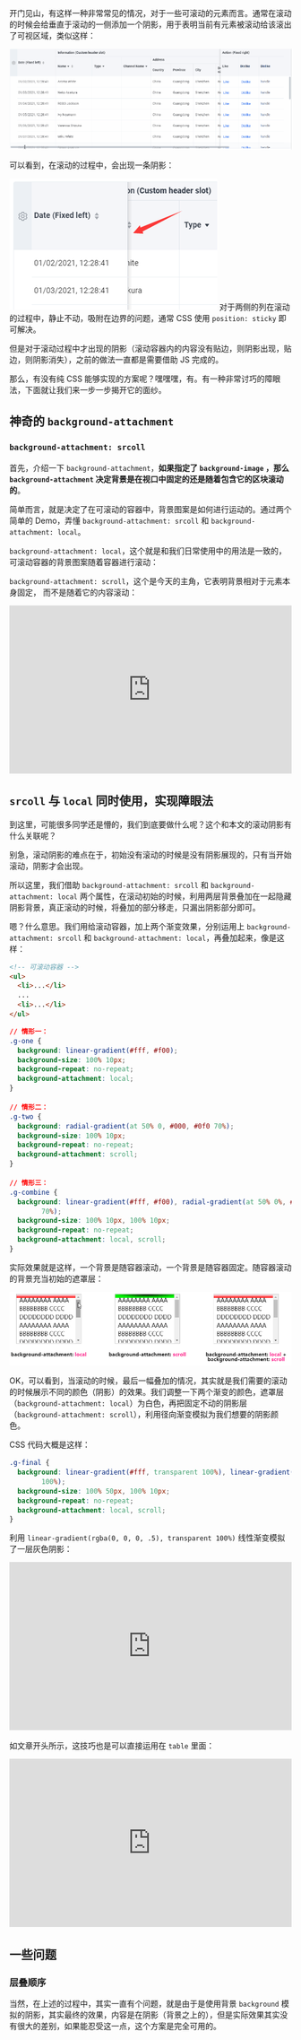 开门见山，有这样一种非常常见的情况，对于一些可滚动的元素而言。通常在滚动的时候会给垂直于滚动的一侧添加一个阴影，用于表明当前有元素被滚动给该滚出了可视区域，类似这样：

![scroll-shadow2](./img/103450843-0a65aa00-4cf7-11eb-8280-9a52523a4550.gif)

可以看到，在滚动的过程中，会出现一条阴影：

![image](./img/103450857-3c770c00-4cf7-11eb-8371-0f9ca9da1592.png)
对于两侧的列在滚动的过程中，静止不动，吸附在边界的问题，通常 CSS 使用 `position: sticky` 即可解决。

但是对于滚动过程中才出现的阴影（滚动容器内的内容没有贴边，则阴影出现，贴边，则阴影消失），之前的做法一直都是需要借助 JS 完成的。

那么，有没有纯 CSS 能够实现的方案呢？嘿嘿嘿，有。有一种非常讨巧的障眼法，下面就让我们来一步一步揭开它的面纱。

## 神奇的 `background-attachment`

### `background-attachment: srcoll`

首先，介绍一下 `background-attachment`，**如果指定了 `background-image` ，那么 `background-attachment` 决定背景是在视口中固定的还是随着包含它的区块滚动的**。

简单而言，就是决定了在可滚动的容器中，背景图案是如何进行运动的。通过两个简单的 Demo，弄懂 `background-attachment: srcoll` 和 `background-attachment: local`。

`background-attachment: local`，这个就是和我们日常使用中的用法是一致的，可滚动容器的背景图案随着容器进行滚动：

`background-attachment: scroll`，这个是今天的主角，它表明背景相对于元素本身固定， 而不是随着它的内容滚动：

<iframe height="300" style="width: 100%;" scrolling="no" title="bg-attachment Demo" src="https://codepen.io/mafqla/embed/qBvXvOY?default-tab=html%2Cresult&editable=true&theme-id=light" frameborder="no" loading="lazy" allowtransparency="true" allowfullscreen="true">
  See the Pen <a href="https://codepen.io/mafqla/pen/qBvXvOY">
  bg-attachment Demo</a> by mafqla (<a href="https://codepen.io/mafqla">@mafqla</a>)
  on <a href="https://codepen.io">CodePen</a>.
</iframe>

## `srcoll` 与 `local` 同时使用，实现障眼法

到这里，可能很多同学还是懵的，我们到底要做什么呢？这个和本文的滚动阴影有什么关联呢？

别急，滚动阴影的难点在于，初始没有滚动的时候是没有阴影展现的，只有当开始滚动，阴影才会出现。

所以这里，我们借助 `background-attachment: srcoll` 和 `background-attachment: local` 两个属性，在滚动初始的时候，利用两层背景叠加在一起隐藏阴影背景，真正滚动的时候，将叠加的部分移走，只漏出阴影部分即可。

嗯？什么意思。我们用给滚动容器，加上两个渐变效果，分别运用上 `background-attachment: srcoll` 和 `background-attachment: local`，再叠加起来，像是这样：

```html
<!-- 可滚动容器 -->
<ul>
  <li>...</li>
  ...
  <li>...</li>
</ul>
```

```css
// 情形一：
.g-one {
  background: linear-gradient(#fff, #f00);
  background-size: 100% 10px;
  background-repeat: no-repeat;
  background-attachment: local;
}

// 情形二：
.g-two {
  background: radial-gradient(at 50% 0, #000, #0f0 70%);
  background-size: 100% 10px;
  background-repeat: no-repeat;
  background-attachment: scroll;
}

// 情形三：
.g-combine {
  background: linear-gradient(#fff, #f00), radial-gradient(at 50% 0%, #000, #0f0
        70%);
  background-size: 100% 10px, 100% 10px;
  background-repeat: no-repeat;
  background-attachment: local, scroll;
}
```

实际效果就是这样，一个背景是随容器滚动，一个背景是随容器固定。随容器滚动的背景充当初始的遮罩层：

![scroll-shadow5](./img/103453910-a7393f00-4d19-11eb-9809-c852d5904970.gif)

OK，可以看到，当滚动的时候，最后一幅叠加的情况，其实就是我们需要的滚动的时候展示不同的颜色（阴影）的效果。我们调整一下两个渐变的颜色，遮罩层（`background-attachment: local`）为白色，再把固定不动的阴影层（`background-attachment: scroll`），利用径向渐变模拟为我们想要的阴影颜色。

CSS 代码大概是这样：

```css
.g-final {
  background: linear-gradient(#fff, transparent 100%), linear-gradient(rgba(0, 0, 0, 0.5), transparent
        100%);
  background-size: 100% 50px, 100% 10px;
  background-repeat: no-repeat;
  background-attachment: local, scroll;
}
```

利用 `linear-gradient(rgba(0, 0, 0, .5), transparent 100%)` 线性渐变模拟了一层灰色阴影：

<iframe height="300" style="width: 100%;" scrolling="no" title="Pure CSS Scroll shadow" src="https://codepen.io/mafqla/embed/wvOqOMv?default-tab=html%2Cresult&editable=true&theme-id=light" frameborder="no" loading="lazy" allowtransparency="true" allowfullscreen="true">
  See the Pen <a href="https://codepen.io/mafqla/pen/wvOqOMv">
  Pure CSS Scroll shadow</a> by mafqla (<a href="https://codepen.io/mafqla">@mafqla</a>)
  on <a href="https://codepen.io">CodePen</a>.
</iframe>

如文章开头所示，这技巧也是可以直接运用在 `table` 里面：

<iframe height="300" style="width: 100%;" scrolling="no" title="Pure CSS Table scroll shadow" src="https://codepen.io/mafqla/embed/NWJvJxq?default-tab=html%2Cresult&editable=true&theme-id=light" frameborder="no" loading="lazy" allowtransparency="true" allowfullscreen="true">
  See the Pen <a href="https://codepen.io/mafqla/pen/NWJvJxq">
  Pure CSS Table scroll shadow</a> by mafqla (<a href="https://codepen.io/mafqla">@mafqla</a>)
  on <a href="https://codepen.io">CodePen</a>.
</iframe>

## 一些问题

### 层叠顺序

当然，在上述的过程中，其实一直有个问题，就是由于是使用背景 `background` 模拟的阴影，其实最终的效果，内容是在阴影（背景之上的），但是实际效果其实没有很大的差别，如果能忍受这一点，这个方案是完全可用的。
